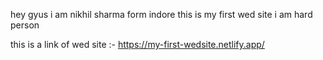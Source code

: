 hey gyus 
i am nikhil sharma form indore 
this is my first wed site 
i am hard person 

this is a link of wed site  :- https://my-first-wedsite.netlify.app/
